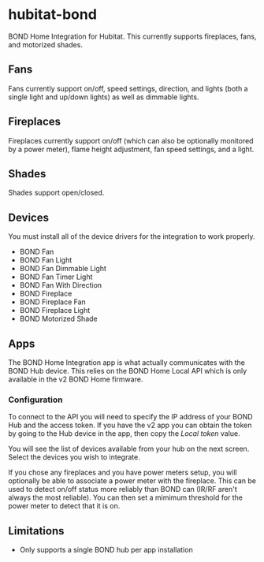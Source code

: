 # hubitat-bond
BOND Home Integration for Hubitat. This currently supports fireplaces, fans, and motorized shades.
 
## Fans
Fans currently support on/off, speed settings, direction, and lights (both a single light and up/down lights) as well as dimmable lights.
 
## Fireplaces
Fireplaces currently support on/off (which can also be optionally monitored by a power meter), flame height adjustment, fan speed settings, and a light.

## Shades
Shades support open/closed.

## Devices
You must install all of the device drivers for the integration to work properly.
* BOND Fan
* BOND Fan Light
* BOND Fan Dimmable Light
* BOND Fan Timer Light
* BOND Fan With Direction
* BOND Fireplace
* BOND Fireplace Fan
* BOND Fireplace Light
* BOND Motorized Shade

## Apps
The BOND Home Integration app is what actually communicates with the BOND Hub device. This relies on the BOND Home Local API which is only available in the v2 BOND Home firmware.

### Configuration
To connect to the API you will need to specify the IP address of your BOND Hub and the access token. If you have the v2 app you can obtain the token by going to the Hub device in the app, then copy the _Local token_ value.

You will see the list of devices available from your hub on the next screen. Select the devices you wish to integrate.

If you chose any fireplaces and you have power meters setup, you will optionally be able to associate a power meter with the fireplace. This can be used to detect on/off status more reliably than BOND can (IR/RF aren't always the most reliable). You can then set a mimimum threshold for the power meter to detect that it is on.

## Limitations
* Only supports a single BOND hub per app installation